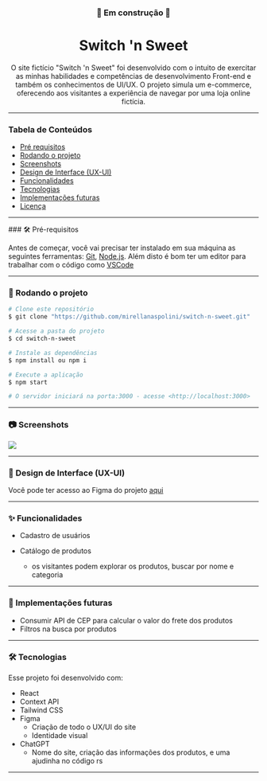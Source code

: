 <h3 align='center'> 🚧 Em construção 🚧</h3>
<h1 align='center'> Switch 'n Sweet</h1>

<p align="center">O site fictício "Switch 'n Sweet" foi desenvolvido com o intuito de exercitar as minhas habilidades e competências de desenvolvimento Front-end e também os conhecimentos de UI/UX. O projeto simula um e-commerce, oferecendo aos visitantes a experiência de navegar por uma loja online fictícia.</p>

<hr>

### Tabela de Conteúdos

-   [Pré requisitos](#🛠️-pré-requisitos)
-   [Rodando o projeto](#🎲-rodando-o-projeto)
-   [Screenshots](#📷-screenshots)
-   [Design de Interface (UX-UI)](#🎨-design-de-interface-ux-ui)
-   [Funcionalidades](#✨-funcionalidades)
-   [Tecnologias](#🛠-tecnologias)
-   [Implementações futuras](#🚀-implementações-futuras)
-   [Licença](#licença)

<hr>
### 🛠️ Pré-requisitos

Antes de começar, você vai precisar ter instalado em sua máquina as seguintes ferramentas:
[Git](https://git-scm.com), [Node.js](https://nodejs.org/en/).
Além disto é bom ter um editor para trabalhar com o código como [VSCode](https://code.visualstudio.com/)

<hr>

### 🎲 Rodando o projeto

```bash
# Clone este repositório
$ git clone "https://github.com/mirellanaspolini/switch-n-sweet.git"

# Acesse a pasta do projeto
$ cd switch-n-sweet

# Instale as dependências
$ npm install ou npm i

# Execute a aplicação
$ npm start

# O servidor iniciará na porta:3000 - acesse <http://localhost:3000>
```

<hr>

### 📷 Screenshots

![](https://github.com/mirellanaspolini/switch-n-sweet/blob/main/public/img/screenshots/)

<hr>

### 🎨 Design de Interface (UX-UI)

Você pode ter acesso ao Figma do projeto [aqui](https://www.figma.com/file/ZxHv4wrVM19zAmN1hR9Bsr/Switch-'n-sweet?type=design&node-id=3%3A141&mode=design&t=gOKqy8srzQ9t8KuZ-1)

<hr>

### ✨ Funcionalidades

-   Cadastro de usuários

-   Catálogo de produtos
    -   os visitantes podem explorar os produtos, buscar por nome e categoria

<hr>

### 🚀 Implementações futuras

-   Consumir API de CEP para calcular o valor do frete dos produtos
-   Filtros na busca por produtos

<hr>

### 🛠 Tecnologias

Esse projeto foi desenvolvido com:

-   React
-   Context API
-   Tailwind CSS
-   Figma
    -   Criação de todo o UX/UI do site
    -   Identidade visual
-   ChatGPT
    -   Nome do site, criação das informações dos produtos, e uma ajudinha no código rs

<hr>
